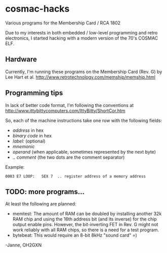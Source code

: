 # cosmac-hacks
Various programs for the Membership Card / RCA 1802

Due to my interests in both embedded / low-level programming and 
retro electronics, I started hacking with a modern version of the
70's COSMAC ELF.

## Hardware
Currently, I'm running these programs on the Membership Card (Rev. G) 
by Lee Hart et al.
http://www.retrotechnology.com/memship/memship.html

## Programming tips
In lack of better code format, I'm following the conventions at
http://www.ittybittycomputers.com/IttyBitty/ShortCor.htm

So, each of the machine instructions take one row with the following fields:
- *address* in hex
- *binary code* in hex
- *label:* (optional)
- *mnemonic*
- *operand* (when applicable, sometimes represented by the next byte)
- *.. comment* (the two dots are the comment separator)

Example:
```
0003 E7 LOOP:   SEX 7  .. register address of a memory address
```

## TODO: more programs...
At least the following are planned:
- memtest: The amount of RAM can be doubled by installing another 32k RAM
  chip and using the 16th address bit (and its inverse) for the chip output 
  enable pins. However, the bit-inverting FET in Rev. G might not work 
  reliably with all RAM chips, so there is a need for a test program.
- bytebeat: This would require an 8-bit 8kHz "sound card" =)


-Janne, OH2GXN
